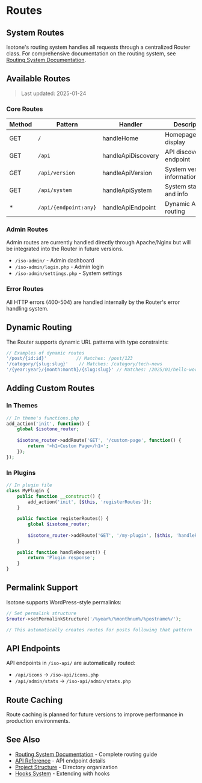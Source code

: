 # Routes

## System Routes

Isotone's routing system handles all requests through a centralized Router class. For comprehensive documentation on the routing system, see [Routing System Documentation](routing-system.md).

## Available Routes

> Last updated: 2025-01-24

### Core Routes

| Method | Pattern | Handler | Description |
|--------|---------|---------|-------------|
| GET | `/` | handleHome | Homepage/theme display |
| GET | `/api` | handleApiDiscovery | API discovery endpoint |
| GET | `/api/version` | handleApiVersion | System version information |
| GET | `/api/system` | handleApiSystem | System status and info |
| * | `/api/{endpoint:any}` | handleApiEndpoint | Dynamic API routing |

### Admin Routes

Admin routes are currently handled directly through Apache/Nginx but will be integrated into the Router in future versions.

- `/iso-admin/` - Admin dashboard
- `/iso-admin/login.php` - Admin login
- `/iso-admin/settings.php` - System settings

### Error Routes

All HTTP errors (400-504) are handled internally by the Router's error handling system.

## Dynamic Routing

The Router supports dynamic URL patterns with type constraints:

```php
// Examples of dynamic routes
'/post/{id:id}'           // Matches: /post/123
'/category/{slug:slug}'    // Matches: /category/tech-news
'/{year:year}/{month:month}/{slug:slug}' // Matches: /2025/01/hello-world
```

## Adding Custom Routes

### In Themes

```php
// In theme's functions.php
add_action('init', function() {
    global $isotone_router;
    
    $isotone_router->addRoute('GET', '/custom-page', function() {
        return '<h1>Custom Page</h1>';
    });
});
```

### In Plugins

```php
// In plugin file
class MyPlugin {
    public function __construct() {
        add_action('init', [$this, 'registerRoutes']);
    }
    
    public function registerRoutes() {
        global $isotone_router;
        
        $isotone_router->addRoute('GET', '/my-plugin', [$this, 'handleRequest']);
    }
    
    public function handleRequest() {
        return 'Plugin response';
    }
}
```

## Permalink Support

Isotone supports WordPress-style permalinks:

```php
// Set permalink structure
$router->setPermalinkStructure('/%year%/%monthnum%/%postname%/');

// This automatically creates routes for posts following that pattern
```

## API Endpoints

API endpoints in `/iso-api/` are automatically routed:

- `/api/icons` → `/iso-api/icons.php`
- `/api/admin/stats` → `/iso-api/admin/stats.php`

## Route Caching

Route caching is planned for future versions to improve performance in production environments.

## See Also

- [Routing System Documentation](routing-system.md) - Complete routing guide
- [API Reference](api-reference.md) - API endpoint details
- [Project Structure](project-structure.md) - Directory organization
- [Hooks System](hooks.md) - Extending with hooks